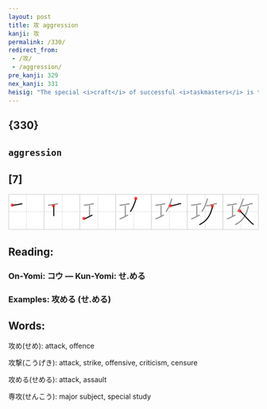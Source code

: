 ```yaml
---
layout: post
title: 攻 aggression
kanji: 攻
permalink: /330/
redirect_from:
 - /攻/
 - /aggression/
pre_kanji: 329
nex_kanji: 331
heisig: "The special <i>craft</i> of successful <i>taskmasters</i> is their ability to remain constantly on the <b>aggressive</b>, never allowing their underlings a moment to ponder a counter-<b>aggression</b> of their own."
---
```


## {330}

## `aggression`

## [7]

<div class="stroke"><img src="../images/E694BB.png" /></div>

## Reading:

### On-Yomi: コウ &mdash; Kun-Yomi: せ.める

### Examples: 攻める (せ.める)

## Words:

攻め(せめ): attack, offence

攻撃(こうげき): attack, strike, offensive, criticism, censure

攻める(せめる): attack, assault

専攻(せんこう): major subject, special study
